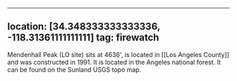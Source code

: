 
---
location: [34.348333333333336, -118.31361111111111]
tag: firewatch
---

Mendenhall Peak (LO site) sits at 4636', is located in [[Los Angeles County]] and was constructed in 1991. It is located in the Angeles national forest. It can be found on the Sunland USGS topo map.
